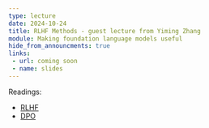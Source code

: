 ```yaml
---
type: lecture
date: 2024-10-24
title: RLHF Methods - guest lecture from Yiming Zhang
module: Making foundation language models useful
hide_from_announcments: true
links: 
 - url: coming soon
 - name: slides
---
```

Readings:
 - [RLHF](https://arxiv.org/abs/2203.02155)
 - [DPO](https://arxiv.org/abs/2305.18290)
